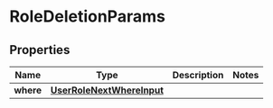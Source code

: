 

# RoleDeletionParams


## Properties

Name | Type | Description | Notes
------------ | ------------- | ------------- | -------------
**where** | [**UserRoleNextWhereInput**](UserRoleNextWhereInput.md) |  | 



